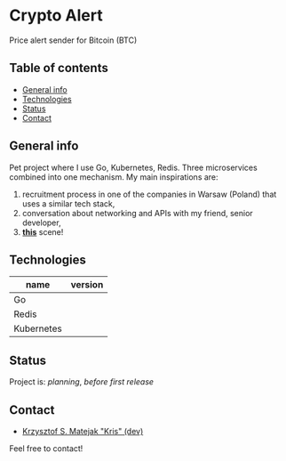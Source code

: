 # Crypto Alert  
Price alert sender for Bitcoin (BTC)  
  
## Table of contents  
- [General info](#general-info)  
- [Technologies](#technologies)  
- [Status](#status)  
- [Contact](#contact)  
  
## General info  
Pet project where I use Go, Kubernetes, Redis. Three microservices combined into one mechanism. My main inspirations are:  
1) recruitment process in one of the companies in Warsaw (Poland) that uses a similar tech stack,  
2) conversation about networking and APIs with my friend, senior developer,  
3) [**this**](https://www.youtube.com/watch?v=uS1KcjkWdoU) scene!  
  
## Technologies  
  
| name   | version |  
| ---    | ---     |  
| Go |    |  
| Redis  |    |  
| Kubernetes |  |   
  
## Status  

Project is: _planning_, _before first release_  
  
## Contact  
- [Krzysztof S. Matejak "Kris" \(dev)](https://www.linkedin.com/in/matejak/)  
  
Feel free to contact!  
  

